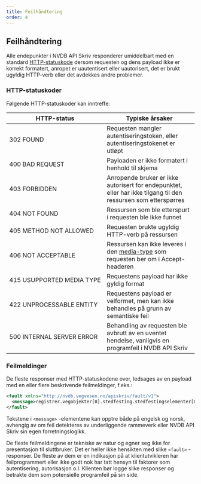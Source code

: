 ```yaml
---
title: Feilhåndtering
order: 4
---
```


## Feilhåndtering

Alle endepunkter i NVDB API Skriv responderer umiddelbart med en standard [HTTP-statuskode](https://en.wikipedia.org/wiki/List_of_HTTP_status_codes)
dersom requesten og dens payload ikke er korrekt formatert, anropet er uautentisert eller uautorisert, det er brukt ugyldig HTTP-verb eller
det avdekkes andre problemer.

### HTTP-statuskoder

Følgende HTTP-statuskoder kan inntreffe:

HTTP-status|Typiske årsaker
-|-
302&nbsp;FOUND|Requesten mangler autentiseringstoken, eller autentiseringstokenet er utløpt
400&nbsp;BAD&nbsp;REQUEST|Payloaden er ikke formatert i henhold til skjema
403&nbsp;FORBIDDEN|Anropende bruker er ikke autorisert for endepunktet, eller har ikke tilgang til den ressursen som etterspørres
404&nbsp;NOT&nbsp;FOUND|Ressursen som ble etterspurt i requesten ble ikke funnet
405&nbsp;METHOD&nbsp;NOT&nbsp;ALLOWED|Requesten brukte ugyldig HTTP-verb på ressursen
406&nbsp;NOT&nbsp;ACCEPTABLE|Ressursen kan ikke leveres i den [media-type](http://www.iana.org/assignments/media-types/media-types.xhtml) som requesten ber om i Accept-headeren
415&nbsp;USUPPORTED&nbsp;MEDIA&nbsp;TYPE|Requestens payload har ikke gyldig format
422&nbsp;UNPROCESSABLE&nbsp;ENTITY|Requestens payload er velformet, men kan ikke behandles på grunn av semantiske feil
500&nbsp;INTERNAL&nbsp;SERVER&nbsp;ERROR|Behandling av requesten ble avbrutt av en uventet hendelse, vanligvis en programfeil i NVDB API Skriv

### Feilmeldinger

De fleste responser med HTTP-statuskodene over, ledsages av en payload med en eller flere beskrivende feilmeldinger, f.eks.:

```xml
<fault xmlns="http://nvdb.vegvesen.no/apiskriv/fault/v1">
  <message>registrer.vegobjekter[0].stedfesting.stedfestingselementer[0]: Fra må være mindre enn til</message>
</fault>
```

Tekstene i ```<message>``` -elementene kan opptre både på engelsk og norsk, avhengig av om feil detekteres av underliggende rammeverk
eller NVDB API Skriv sin egen forretningslogikk.

De fleste feilmeldingene er tekniske av natur og egner seg ikke for presentasjon
til sluttbruker. Det er heller ikke hensikten med slike ```<fault>``` - responser. De fleste av dem er en indikasjon på
at klientutvikleren har feilprogrammert eller ikke godt nok har tatt hensyn til faktorer som autentisering, autorisasjon o.l.
Klienten bør logge slike responser og betrakte dem som potensielle programfeil på sin side.
